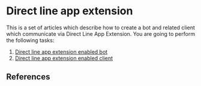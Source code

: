 # Direct line app extension

This is a set of articles which describe how to create a bot and related client which 
communicate via Direct Line App Extension. 
You are going to perform the following tasks:

1. [Direct line app extension enabled bot](./DirectLineBotDL.md)
1. [Direct line app extension enabled client](./DirectLineClient.md)



## References

